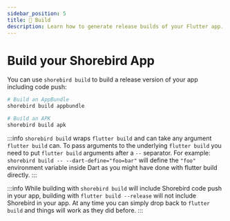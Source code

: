```yaml
---
sidebar_position: 5
title: 🔨 Build
description: Learn how to generate release builds of your Flutter app.
---
```


# Build your Shorebird App

You can use `shorebird build` to build a release version of your app including code push:

```sh
# Build an AppBundle
shorebird build appbundle

# Build an APK
shorebird build apk
```

:::info
`shorebird build` wraps `flutter build` and can take any argument `flutter build` can. To pass arguments to the underlying `flutter build` you need to put `flutter build` arguments after a `--` separator. For example: `shorebird build -- --dart-define="foo=bar"` will define the `"foo"` environment variable inside Dart as you might have done with flutter build directly.
:::


:::info
While building with `shorebird build` will include Shorebird code push in your app, building with `flutter build --release` will not include Shorebird in your app. At any time you can simply drop back to `flutter build` and things will work as they did before.
:::